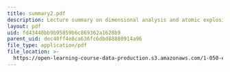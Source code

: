 ```yaml
---
title: summary2.pdf
description: Lecture summary on dimensional analysis and atomic explosions.
layout: pdf
uid: fd43440bb9b95859b6c869362a1628b9
parent_uid: dec40ff4e8ca636fc6dbd88880914a96
file_type: application/pdf
file_location: >-
  https://open-learning-course-data-production.s3.amazonaws.com/1-050-engineering-mechanics-i-fall-2007/fd43440bb9b95859b6c869362a1628b9_summary2.pdf
---
```

